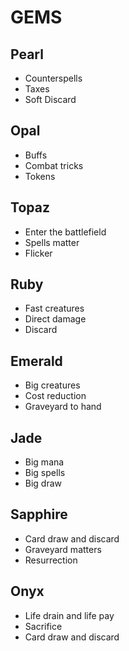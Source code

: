 GEMS
====

Pearl
-----

- Counterspells
- Taxes
- Soft Discard

Opal
----

- Buffs
- Combat tricks
- Tokens

Topaz
-----

- Enter the battlefield
- Spells matter
- Flicker

Ruby
----

- Fast creatures
- Direct damage
- Discard

Emerald
-------

- Big creatures
- Cost reduction
- Graveyard to hand

Jade
----

- Big mana
- Big spells
- Big draw

Sapphire
--------

- Card draw and discard
- Graveyard matters
- Resurrection

Onyx
----

- Life drain and life pay
- Sacrifice
- Card draw and discard

